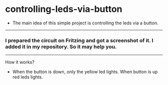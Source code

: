 # controlling-leds-via-button
- The main idea of this simple project is controlling the leds via a button. 
-------------------------------------------------------------------------------------------------------------------
### I prepared the circuit on Fritzing and got a screenshot of it. I added it in my repository. So it may help you.
-------------------------------------------------------------------------------------------------------------------
How it works? 
- When the button is down, only the yellow led lights. When button is up red leds lights.
